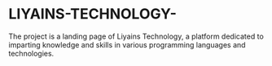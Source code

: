 # LIYAINS-TECHNOLOGY-
The project is a landing page of Liyains Technology, a platform dedicated to imparting knowledge and skills in various programming languages and technologies.
